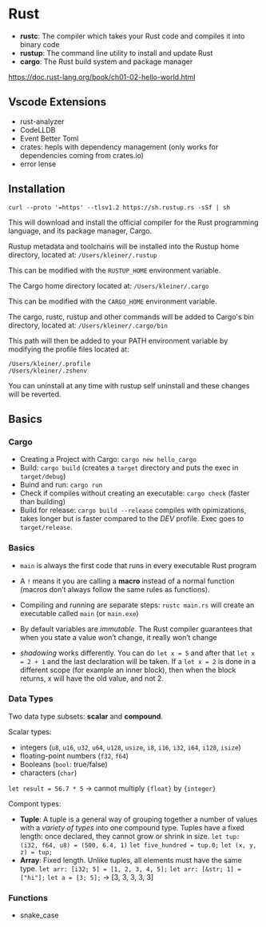 # Rust

 * **rustc**: The compiler which takes your Rust code and compiles it into binary code
 * **rustup**: The command line utility to install and update Rust
 * **cargo**: The Rust build system and package manager

https://doc.rust-lang.org/book/ch01-02-hello-world.html

## Vscode Extensions
  - rust-analyzer
  - CodeLLDB
  - Event Better Toml
  - crates: hepls with dependency management (only works for dependencies coming from crates.io)
  - error lense

## Installation
`curl --proto '=https' --tlsv1.2 https://sh.rustup.rs -sSf | sh`

This will download and install the official compiler for the Rust
programming language, and its package manager, Cargo.

Rustup metadata and toolchains will be installed into the Rustup
home directory, located at:  `/Users/kleiner/.rustup`

This can be modified with the `RUSTUP_HOME` environment variable.

The Cargo home directory located at:  `/Users/kleiner/.cargo`

This can be modified with the `CARGO_HOME` environment variable.

The cargo, rustc, rustup and other commands will be added to
Cargo's bin directory, located at:  `/Users/kleiner/.cargo/bin`

  This path will then be added to your PATH environment variable by
modifying the profile files located at:

    /Users/kleiner/.profile
    /Users/kleiner/.zshenv

You can uninstall at any time with rustup self uninstall and
these changes will be reverted.

## Basics

### Cargo 
 * Creating a Project with Cargo: `cargo new hello_cargo`
 * Build: `cargo build` (creates a `target` directory and puts the exec in `target/debug`)
 * Buind and run: `cargo run`
 * Check if compiles without creating an executable: `cargo check` (faster than building)
 * Build for release: `cargo build --release` compiles with opimizations, takes longer but is faster compared to the *DEV* profile. Exec goes to `target/release`.

### Basics
 * `main` is always the first code that runs in every executable Rust program
 * A `!` means it you are calling a **macro** instead of a normal function (macros don’t always follow the same rules as functions).
 * Compiling and running are separate steps: `rustc main.rs` will create an executable called `main` (or `main.exe`)


 * By default variables are *immutable*. The Rust compiler guarantees that when you state a value won’t change, it really won’t change
 * *shadowing* works differently. You can do `let x = 5` and after that `let x = 2 + 1` and the last declaration will be taken. If a `let x = 2` is done in a different scope (for example an inner block), then when the block returns, x will have the old value, and not 2.

### Data Types
Two data type subsets: **scalar** and **compound**.

Scalar types:
 - integers (`u8`, `u16`, `u32`, `u64`, `u128`, `usize`, `i8`, `i16`, `i32`, `i64`, `i128`, `isize`)
 - floating-point numbers (`f32`, `f64`)
 - Booleans (`bool`: true/false)
 - characters (`char`)

`let result = 56.7 * 5` -> cannot multiply `{float}` by `{integer}`

Compont types:
 - **Tuple**: A tuple is a general way of grouping together a number of values with a *variety of types* into one compound type. Tuples have a fixed length: once declared, they cannot grow or shrink in size.
 `let tup: (i32, f64, u8) = (500, 6.4, 1)`
 `let five_hundred = tup.0;`
 `let (x, y, z) = tup;`
 - **Array**: Fixed length. Unlike tuples, all elements must have the same type.
 `let arr: [i32; 5] = [1, 2, 3, 4, 5];`
 `let arr: [&str; 1] = ["hi"];`
 `let a = [3; 5];` -> [3, 3, 3, 3, 3]

### Functions
 * snake_case